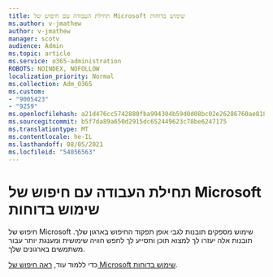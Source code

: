 ```yaml
---
title: תחילת העבודה עם חיפוש של Microsoft שימוש בדוחות
ms.author: v-jmathew
author: v-jmathew
manager: scotv
audience: Admin
ms.topic: article
ms.service: o365-administration
ROBOTS: NOINDEX, NOFOLLOW
localization_priority: Normal
ms.collection: Adm_O365
ms.custom:
- "9005423"
- "9259"
ms.openlocfilehash: a21d476cc5742880fba994304b59d0d08bc02e26286760ae8181b97877144e25
ms.sourcegitcommit: b5f7da89a650d2915dc652449623c78be6247175
ms.translationtype: MT
ms.contentlocale: he-IL
ms.lasthandoff: 08/05/2021
ms.locfileid: "54056563"
---
```

# <a name="get-started-with-using-microsoft-search-usage-reports"></a>תחילת העבודה עם חיפוש של Microsoft שימוש בדוחות

חיפוש של Microsoft שימוש מספקים תובנות לגבי אופן תפקוד החיפוש בארגון שלך. תובנות אלה יעזרו לך למצוא תוכן ותסייע לך לחפש חוויה שימושית ומענגת יותר עבור משתמשים בארגונים שלך.

כדי ללמוד עוד, [ראה חיפוש של Microsoft שימוש בדוחות](https://go.microsoft.com/fwlink/?linkid=2152048).
